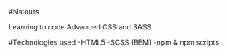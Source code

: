 #Natours 

Learning to code Advanced CSS and SASS

#Technologies used
-HTML5
-SCSS (BEM)
-npm & npm scripts
